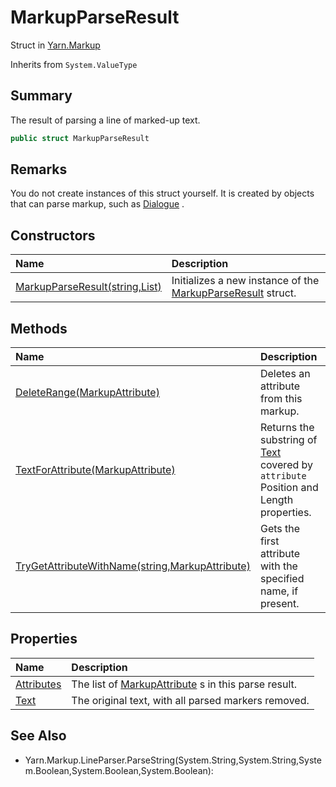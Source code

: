 # MarkupParseResult

Struct in [Yarn.Markup](/docs/api/csharp/yarn.markup.md)

Inherits from `System.ValueType`

## Summary


The result of parsing a line of marked-up text.


```csharp
public struct MarkupParseResult
```

## Remarks


You do not create instances of this struct yourself. It is created
by objects that can parse markup, such as  [Dialogue](yarn.dialogue.md) .


## Constructors

|Name|Description|
|:---|:---|
|[MarkupParseResult(string,List<MarkupAttribute>)](/docs/api/csharp/yarn.markup.markupparseresult..ctor.md)|Initializes a new instance of the  [MarkupParseResult](yarn.markup.markupparseresult.md)  struct.|

## Methods

|Name|Description|
|:---|:---|
|[DeleteRange(MarkupAttribute)](/docs/api/csharp/yarn.markup.markupparseresult.deleterange.md)|Deletes an attribute from this markup.|
|[TextForAttribute(MarkupAttribute)](/docs/api/csharp/yarn.markup.markupparseresult.textforattribute.md)|Returns the substring of  [Text](yarn.markup.markupparseresult.text.md)  covered by `attribute`  Position and Length properties.|
|[TryGetAttributeWithName(string,MarkupAttribute)](/docs/api/csharp/yarn.markup.markupparseresult.trygetattributewithname.md)|Gets the first attribute with the specified name, if present.|

## Properties

|Name|Description|
|:---|:---|
|[Attributes](/docs/api/csharp/yarn.markup.markupparseresult.attributes.md)|The list of  [MarkupAttribute](yarn.markup.markupattribute.md) s in this parse result.|
|[Text](/docs/api/csharp/yarn.markup.markupparseresult.text.md)|The original text, with all parsed markers removed.|

## See Also

* Yarn.Markup.LineParser.ParseString\(System.String,System.String,System.Boolean,System.Boolean,System.Boolean\): 

